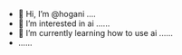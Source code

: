 - 👋 Hi, I’m @hogani ....
- 👀 I’m interested in ai ......
- 🌱 I’m currently learning how to use ai ......
- ......
  

<!---
hogani/hogani is a ✨ special ✨ repository because its `README.md` (this file) appears on your GitHub profile.
You can click the Preview link to take a look at your changes.
--->
